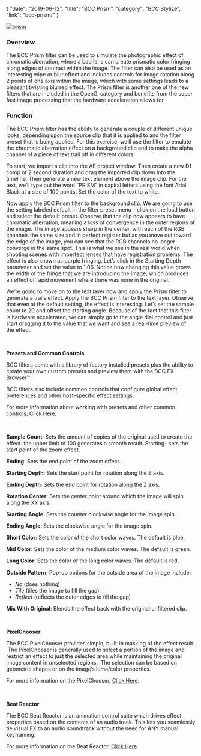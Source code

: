 {
"date": "2019-06-12",
"title": "BCC Prism",
"category": "BCC Stylize",
"link": "bcc-prism/"
}

 [![prism](https://borisfx-com-res.cloudinary.com/image/upload//documentation/continuum/uploads/2013/06/prism.jpg)](https://borisfx-com-res.cloudinary.com/image/upload//documentation/continuum/uploads/2013/06/prism.jpg)


### Overview


The BCC Prism filter can be used to simulate the photographic effect of chromatic aberration, where a bad lens can create prismatic color fringing along edges of contrast within the image. The filter can also be used as an interesting wipe or blur effect and includes controls for image rotation along 2 points of one axis within the image, which with some settings leads to a pleasant twisting blurred effect. The Prism filter is another one of the new filters that are included in the OpenGl category and benefits from the super fast image processing that the hardware acceleration allows for.


### Function


The BCC Prism filter has the ability to generate a couple of different unique looks, depending upon the source clip that it is applied to and the filter preset that is being applied. For this exercise, we’ll use the filter to emulate the chromatic aberration effect on a background clip and to make the alpha channel of a piece of text trail off in different colors.


To start, we import a clip into the AE project window. Then create a new D1 comp of 2 second duration and drag the imported clip down into the timeline. Then generate a new text element above the image clip. For the text, we’ll type out the word “PRISM” in capital letters using the font Arial Black at a size of 100 points. Set the color of the text to white.


Now apply the BCC Prism filter to the background clip. We are going to use the setting labeled default in the filter preset menu – click on the load button and select the default preset. Observe that the clip now appears to have chromatic aberration, meaning a loss of convergence in the outer regions of the image. The image appears sharp in the center, with each of the RGB channels the same size and in perfect register but as you move out toward the edge of the image, you can see that the RGB channels no longer converge in the same spot. This is what we see in the real world when shooting scenes with imperfect lenses that have registration problems. The effect is also known as purple fringing. Let’s click in the Starting Depth parameter and set the value to 1.06. Notice how changing this value grows the width of the fringe that we are introducing the image, which produces an effect of rapid movement where there was none in the original.


We’re going to move on to the text layer now and apply the Prism filter to generate a trails effect. Apply the BCC Prism filter to the text layer. Observe that even at the default setting, the effect is interesting. Let’s set the sample count to 20 and offset the starting angle. Because of the fact that this filter is hardware accelerated, we can simply go to the angle dial control and just start dragging it to the value that we want and see a real-time preview of the effect.


 


**Presets and Common Controls**


BCC filters come with a library of factory installed presets plus the ability to create your own custom presets and preview them with the BCC FX Browser™.


BCC filters also include common controls that configure global effect preferences and other host-specific effect settings.


For more information about working with presets and other common controls, [Click Here](/documentation/continuum/bcc-common-controls/).

 


**Sample Count**: Sets the amount of copies of the original used to create the effect. the upper limit of 100 generates a smooth result. Starting- sets the start point of the zoom effect.  




**Ending**: Sets the end point of the zoom effect.  




**Starting Depth**: Sets the start point for rotation along the Z axis.


**Ending Depth**: Sets the end point for rotation along the Z axis.  




**Rotation Center**: Sets the center point around which the image will spin along the XY axis.


**Starting Angle**: Sets the counter clockwise angle for the image spin.  




**Ending Angle**: Sets the clockwise angle for the image spin.  




**Short Color**: Sets the color of the short color waves. The default is blue.


**Mid Color**: Sets the color of the medium color waves. The default is green.


**Long Color**: Sets the color of the long color waves. The default is red.


**Outside Pattern**: Pop-up options for the outside area of the image include:


* *No* (does nothing)
* *Tile* (tiles the image to fill the gap)
* *Reflect* (reflects the outer edges to fill the gap)


**Mix With Original**: Blends the effect back with the original unfiltered clip.  




 


**PixelChooser**


The BCC PixelChooser provides simple, built-in masking of the effect result.  The PixelChooser is generally used to select a portion of the image and restrict an effect to just the selected area while maintaining the original image content in unselected regions.  The selection can be based on geometric shapes or on the image’s luma/color properties.


For more information on the PixelChooser, [Click Here](/documentation/continuum/bcc-pixel-chooser/).

 


**Beat Reactor**


The BCC Beat Reactor is an animation control suite which drives effect properties based on the contents of an audio track. This lets you seamlessly tie visual FX to an audio soundtrack without the need for ANY manual keyframing.


For more information on the Beat Reactor, [Click Here](/documentation/continuum/bcc-beat-reactor-integrated/).

 